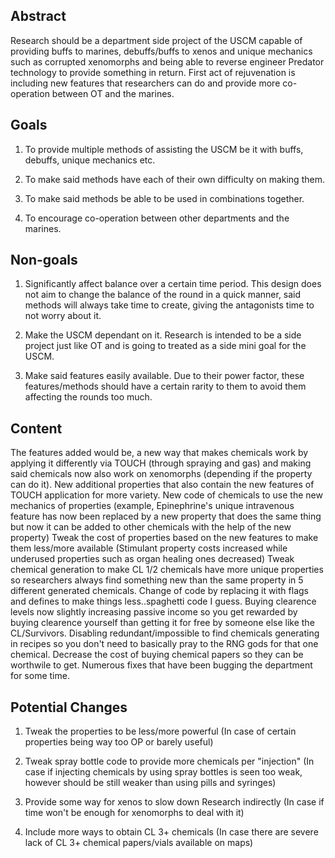 <!-- It's not necessary to follow this format, as long as you provide a coherent and structured document -->

## Abstract

Research should be a department side project of the USCM capable of providing buffs to marines, debuffs/buffs to xenos and unique mechanics such as corrupted xenomorphs and being able to reverse engineer Predator technology to provide something in return.
 First act of rejuvenation is including new features that researchers can do and provide more co-operation between OT and the marines.

## Goals

1. To provide multiple methods of assisting the USCM be it with buffs, debuffs, unique mechanics etc.

2. To make said methods have each of their own difficulty on making them.

3. To make said methods be able to be used in combinations together.

4. To encourage co-operation between other departments and the marines.

## Non-goals

1. Significantly affect balance over a certain time period. This design does not aim to change the balance of the round in a quick manner, said methods will always take time to create, giving the antagonists time to not worry about it.

2. Make the USCM dependant on it. Research is intended to be a side project just like OT and is going to treated as a side mini goal for the USCM.

3. Make said features easily available. Due to their power factor, these features/methods should have a certain rarity to them to avoid them affecting the rounds too much.

## Content

The features added would be, a new way that makes chemicals work by applying it differently via TOUCH (through spraying and gas) and making said chemicals now also work on xenomorphs (depending if the property can do it). 
New additional properties that also contain the new features of TOUCH application for more variety.
New code of chemicals to use the new mechanics of properties (example, Epinephrine's unique intravenous feature has now been replaced by a new property that does the same thing but now it can be added to other chemicals with the help of the new property) 
Tweak the cost of properties based on the new features to make them less/more available (Stimulant property costs increased while underused properties such as organ healing ones decreased) 
Tweak chemical generation to make CL 1/2 chemicals have more unique properties so researchers always find something new than the same property in 5 different generated chemicals.
Change of code by replacing it with flags and defines to make things less..spaghetti code I guess.
Buying clearence levels now slightly increasing passive income so you get rewarded by buying clearence yourself than getting it for free by someone else like the CL/Survivors.
Disabling redundant/impossible to find chemicals generating in recipes so you don't need to basically pray to the RNG gods for that one chemical.
Decrease the cost of buying chemical papers so they can be worthwile to get.
Numerous fixes that have been bugging the department for some time.

## Potential Changes

1. Tweak the properties to be less/more powerful (In case of certain properties being way too OP or barely useful)

2. Tweak spray bottle code to provide more chemicals per "injection" (In case if injecting chemicals by using spray bottles is seen too weak, however should be still weaker than using pills and syringes)

3. Provide some way for xenos to slow down Research indirectly (In case if time won't be enough for xenomorphs to deal with it)

4. Include more ways to obtain CL 3+ chemicals (In case there are severe lack of CL 3+ chemical papers/vials available on maps)
